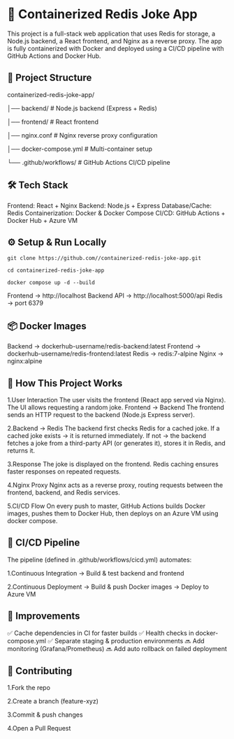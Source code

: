  # 🚀 Containerized Redis Joke App

This project is a full-stack web application that uses Redis for storage, a Node.js backend, a React frontend, and Nginx as a reverse proxy. The app is fully containerized with Docker and deployed using a CI/CD pipeline with GitHub Actions and Docker Hub.

## 📂 Project Structure

containerized-redis-joke-app/

│── backend/ # Node.js backend (Express + Redis)

│── frontend/ # React frontend

│── nginx.conf # Nginx reverse proxy configuration

│── docker-compose.yml # Multi-container setup

└── .github/workflows/ # GitHub Actions CI/CD pipeline

## 🛠️ Tech Stack

Frontend: React + Nginx
Backend: Node.js + Express
Database/Cache: Redis
Containerization: Docker & Docker Compose
CI/CD: GitHub Actions + Docker Hub + Azure VM

## ⚙️ Setup & Run Locally

``` git clone https://github.com//containerized-redis-joke-app.git ```

```cd containerized-redis-joke-app```

```docker compose up -d --build```

Frontend → http://localhost
Backend API → http://localhost:5000/api
Redis → port 6379

## 📦 Docker Images

Backend → dockerhub-username/redis-backend:latest
Frontend → dockerhub-username/redis-frontend:latest
Redis → redis:7-alpine
Nginx → nginx:alpine

## 🔄 How This Project Works

1.User Interaction
The user visits the frontend (React app served via Nginx).
The UI allows requesting a random joke.
Frontend → Backend
The frontend sends an HTTP request to the backend (Node.js Express server).

2.Backend → Redis
The backend first checks Redis for a cached joke.
If a cached joke exists → it is returned immediately.
If not → the backend fetches a joke from a third-party API (or generates it), stores it in Redis, and returns it.

3.Response
The joke is displayed on the frontend.
Redis caching ensures faster responses on repeated requests.

4.Nginx Proxy
Nginx acts as a reverse proxy, routing requests between the frontend, backend, and Redis services.

5.CI/CD Flow
On every push to master, GitHub Actions builds Docker images, pushes them to Docker Hub, then deploys on an Azure VM using docker compose.

## 🔄 CI/CD Pipeline
The pipeline (defined in .github/workflows/cicd.yml) automates:

1.Continuous Integration → Build & test backend and frontend

2.Continuous Deployment → Build & push Docker images → Deploy to Azure VM

## 📑 Improvements

✅ Cache dependencies in CI for faster builds
✅ Health checks in docker-compose.yml
✅ Separate staging & production environments
🔜 Add monitoring (Grafana/Prometheus)
🔜 Add auto rollback on failed deployment

## 🤝 Contributing

1.Fork the repo

2.Create a branch (feature-xyz)

3.Commit & push changes

4.Open a Pull Request
